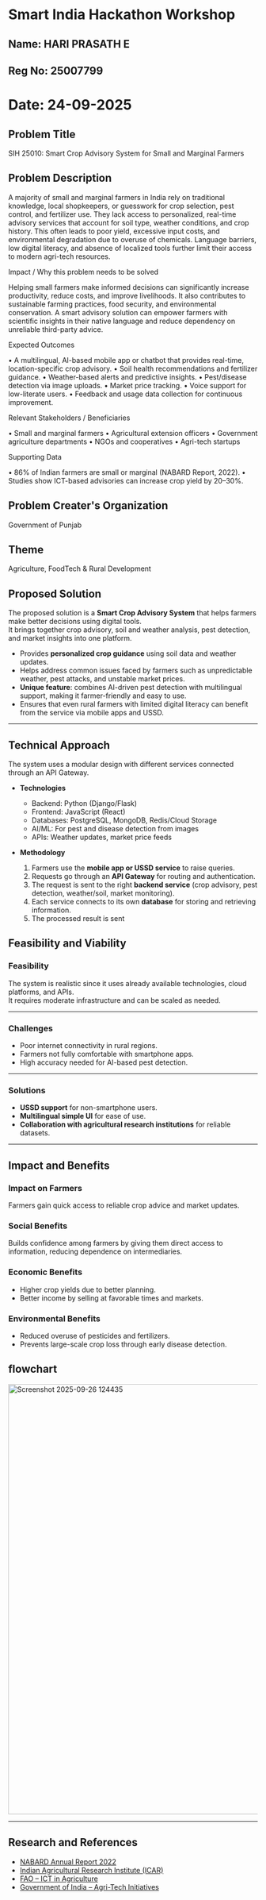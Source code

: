 # Smart India Hackathon Workshop
## Name: HARI PRASATH E
## Reg No: 25007799
# Date: 24-09-2025
## Problem Title
SIH 25010: Smart Crop Advisory System for Small and Marginal Farmers
## Problem Description
A majority of small and marginal farmers in India rely on traditional knowledge, local shopkeepers, or guesswork for crop selection, pest control, and fertilizer use. They lack access to personalized, real-time advisory services that account for soil type, weather conditions, and crop history. This often leads to poor yield, excessive input costs, and environmental degradation due to overuse of chemicals. Language barriers, low digital literacy, and absence of localized tools further limit their access to modern agri-tech resources.

Impact / Why this problem needs to be solved

Helping small farmers make informed decisions can significantly increase productivity, reduce costs, and improve livelihoods. It also contributes to sustainable farming practices, food security, and environmental conservation. A smart advisory solution can empower farmers with scientific insights in their native language and reduce dependency on unreliable third-party advice.

Expected Outcomes

• A multilingual, AI-based mobile app or chatbot that provides real-time, location-specific crop advisory.
• Soil health recommendations and fertilizer guidance.
• Weather-based alerts and predictive insights.
• Pest/disease detection via image uploads.
• Market price tracking.
• Voice support for low-literate users.
• Feedback and usage data collection for continuous improvement.

Relevant Stakeholders / Beneficiaries

• Small and marginal farmers
• Agricultural extension officers
• Government agriculture departments
• NGOs and cooperatives
• Agri-tech startups

Supporting Data

• 86% of Indian farmers are small or marginal (NABARD Report, 2022).
• Studies show ICT-based advisories can increase crop yield by 20–30%.

## Problem Creater's Organization
Government of Punjab

## Theme
Agriculture, FoodTech & Rural Development

## Proposed Solution
The proposed solution is a **Smart Crop Advisory System** that helps farmers make better decisions using digital tools.  
It brings together crop advisory, soil and weather analysis, pest detection, and market insights into one platform.

- Provides **personalized crop guidance** using soil data and weather updates.  
- Helps address common issues faced by farmers such as unpredictable weather, pest attacks, and unstable market prices.  
- **Unique feature**: combines AI-driven pest detection with multilingual support, making it farmer-friendly and easy to use.  
- Ensures that even rural farmers with limited digital literacy can benefit from the service via mobile apps and USSD.  

---

## Technical Approach
The system uses a modular design with different services connected through an API Gateway.

- **Technologies**  
  - Backend: Python (Django/Flask)  
  - Frontend: JavaScript (React)  
  - Databases: PostgreSQL, MongoDB, Redis/Cloud Storage  
  - AI/ML: For pest and disease detection from images  
  - APIs: Weather updates, market price feeds  

- **Methodology**  
  1. Farmers use the **mobile app or USSD service** to raise queries.  
  2. Requests go through an **API Gateway** for routing and authentication.  
  3. The request is sent to the right **backend service** (crop advisory, pest detection, weather/soil, market monitoring).  
  4. Each service connects to its own **database** for storing and retrieving information.  
  5. The processed result is sent 
## Feasibility and Viability

### Feasibility
The system is realistic since it uses already available technologies, cloud platforms, and APIs.  
It requires moderate infrastructure and can be scaled as needed.

---

### Challenges
- Poor internet connectivity in rural regions.  
- Farmers not fully comfortable with smartphone apps.  
- High accuracy needed for AI-based pest detection.  

---

### Solutions
- **USSD support** for non-smartphone users.  
- **Multilingual simple UI** for ease of use.  
- **Collaboration with agricultural research institutions** for reliable datasets.  

---

## Impact and Benefits

### Impact on Farmers
Farmers gain quick access to reliable crop advice and market updates.  

### Social Benefits
Builds confidence among farmers by giving them direct access to information, reducing dependence on intermediaries.  

### Economic Benefits
- Higher crop yields due to better planning.  
- Better income by selling at favorable times and markets.  

### Environmental Benefits
- Reduced overuse of pesticides and fertilizers.  
- Prevents large-scale crop loss through early disease detection.  
## flowchart
<img width="1475" height="867" alt="Screenshot 2025-09-26 124435" src="https://github.com/user-attachments/assets/e9501b1e-3a94-48b1-a151-047bb738bd58" />


---

## Research and References
- [NABARD Annual Report 2022](https://www.nabard.org/)  
- [Indian Agricultural Research Institute (ICAR)](https://www.icar.org.in/)  
- [FAO – ICT in Agriculture](https://www.fao.org/ict4ag/en/)  
- [Government of India – Agri-Tech Initiatives](https://agricoop.gov.in/)  
